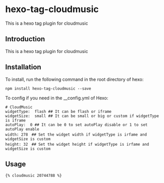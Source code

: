 # hexo-tag-cloudmusic
This is a hexo tag plugin for cloudmusic

## Introduction

This is a hexo tag plugin for cloudmusic


## Installation

To install, run the following command in the root directory of hexo:
```
npm install hexo-tag-cloudmusic --save
```

To config if you need in the __config.yml of Hexo:
```
# CloudMusic
widgetType:  flash ## It can be flash or iframe
widgetSize:  small ## It can be small or big or custom if widgetType is iframe
autoPlay:  0 ## It can be 0 to set autoPlay disable or 1 to set autoPlay enable
width: 278　## Set the widget width if widgetType is irfame and widgetSize is custom
height: 32　## Set the widget height if widgetType is irfame and widgetSize is custom
```

## Usage
```
{% cloudmusic 20744788 %}
```


